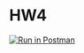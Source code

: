 # HW4
[![Run in Postman](https://run.pstmn.io/button.svg)](https://app.getpostman.com/run-collection/9f4868845fdddea37745#?env%5BWebAPI%5D=W3sia2V5IjoiYm9va190aXRsZSIsInZhbHVlIjoiVHVyaW5nIiwiZW5hYmxlZCI6dHJ1ZSwidHlwZSI6InRleHQifSx7ImtleSI6ImlkIiwidmFsdWUiOiJWbEM1TWtWSXdxa0MiLCJlbmFibGVkIjp0cnVlLCJ0eXBlIjoidGV4dCJ9LHsia2V5Ijoiand0IiwidmFsdWUiOiJKV1QgZXlKaGJHY2lPaUpJVXpJMU5pSXNJblI1Y0NJNklrcFhWQ0o5LmV5SnBaQ0k2SWpWaFltWmtOMlJtWWpCa1pqTmhNREF3TkRFeE5qTXpZeUlzSW5WelpYSnVZVzFsSWpvaVZYTmxjaUlzSW1saGRDSTZNVFV5TWpVeU1qQTRNbjAuNU5LaGtUVnpsQ1MtZzBoaUdtOEJVSU56bWhUZmVEa0pMWDZ0T3k2NFJLNCIsImVuYWJsZWQiOnRydWUsInR5cGUiOiJ0ZXh0In1d)